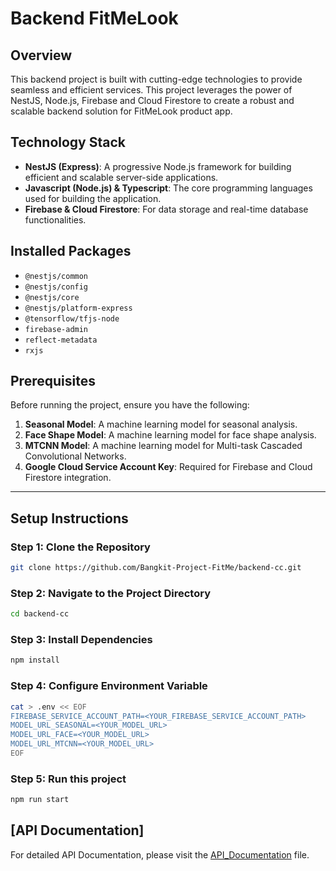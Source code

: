 # Backend FitMeLook

## Overview

This backend project is built with cutting-edge technologies to provide seamless and efficient services. This project leverages the power of NestJS, Node.js, Firebase and Cloud Firestore to create a robust and scalable backend solution for FitMeLook product app.

## Technology Stack

- **NestJS (Express)**: A progressive Node.js framework for building efficient and scalable server-side applications.
- **Javascript (Node.js) & Typescript**: The core programming languages used for building the application.
- **Firebase & Cloud Firestore**: For data storage and real-time database functionalities.

## Installed Packages

- `@nestjs/common`
- `@nestjs/config`
- `@nestjs/core`
- `@nestjs/platform-express`
- `@tensorflow/tfjs-node`
- `firebase-admin`
- `reflect-metadata`
- `rxjs`

## Prerequisites

Before running the project, ensure you have the following:

1. **Seasonal Model**: A machine learning model for seasonal analysis.
2. **Face Shape Model**: A machine learning model for face shape analysis.
3. **MTCNN Model**: A machine learning model for Multi-task Cascaded Convolutional Networks.
4. **Google Cloud Service Account Key**: Required for Firebase and Cloud Firestore integration.


<hr>

## Setup Instructions

### Step 1: Clone the Repository

```bash
git clone https://github.com/Bangkit-Project-FitMe/backend-cc.git
```

### Step 2: Navigate to the Project Directory

```bash
cd backend-cc
```

### Step 3: Install Dependencies

```bash
npm install
```

### Step 4: Configure Environment Variable

```bash
cat > .env << EOF
FIREBASE_SERVICE_ACCOUNT_PATH=<YOUR_FIREBASE_SERVICE_ACCOUNT_PATH>
MODEL_URL_SEASONAL=<YOUR_MODEL_URL>
MODEL_URL_FACE=<YOUR_MODEL_URL>
MODEL_URL_MTCNN=<YOUR_MODEL_URL>
EOF
```

### Step 5: Run this project

```bash
npm run start
```

## [API Documentation]

For detailed API Documentation, please visit the [API_Documentation](API_Documentation.md) file.
